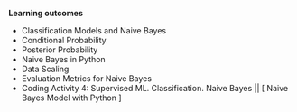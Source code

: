 **Learning outcomes**
* Classification Models and Naive Bayes
* Conditional Probability
* Posterior Probability
* Naive Bayes in Python
* Data Scaling
* Evaluation Metrics for Naive Bayes
* Coding Activity 4: Supervised ML. Classification. Naive Bayes || [ Naive Bayes Model with Python ]
